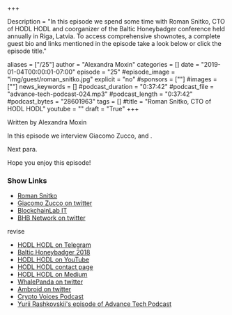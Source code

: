 +++

Description = "In this episode we spend some time with Roman Snitko, CTO of HODL HODL and coorganizer of the Baltic Honeybadger conference held annually in Riga, Latvia. To access comprehensive shownotes, a complete guest bio and links mentioned in the episode take a look below or click the episode title."

aliases = ["/25"]
author = "Alexandra Moxin"
categories = []
date = "2019-01-04T00:00:01-07:00"
episode = "25"
#episode_image = "img/guest/roman_snitko.jpg"
explicit = "no"
#sponsors = [""]
#images = [""]
news_keywords = []
#podcast_duration = "0:37:42"
#podcast_file = "advance-tech-podcast-024.mp3"
#podcast_length = "0:37:42"
#podcast_bytes = "28601963"
tags = []
#title = "Roman Snitko, CTO of HODL HODL"
youtube = ""
draft = "True"
+++

Written by Alexandra Moxin

In this episode we interview Giacomo Zucco, and .

Next para.

Hope you enjoy this episode!

### Show Links

* [Roman Snitko](http://romansnitko.com/)
* [Giacomo Zucco on twitter](https://twitter.com/giacomozucco)
* [BlockchainLab IT](https://www.blockchainlab.it/)
* [BHB Network on twitter](https://twitter.com/BHBnetwork)

revise
* [HODL HODL on Telegram](https://t.me/HodlHodl)
* [Baltic Honeybadger 2018](https://bh2018.hodlhodl.com/)
* [HODL HODL on YouTube](https://www.youtube.com/channel/UCgujEoZqX_FfDTLb3Uuhsdg)
* [HODL HODL contact page](https://hodlhodl.com/pages/contacts)
* [HODL HODL on Medium](https://medium.com/@hodlhodl)
* [WhalePanda on twitter](https://twitter.com/WhalePanda?lang=en)
* [Ambroid on twitter](https://twitter.com/anambroid?lang=en)
* [Crypto Voices Podcast](https://cryptovoices.com/)
* [Yurii Rashkovskii's episode of Advance Tech Podcast](https://advancetechmedia.org/episode-017-yurii-rashkovskii/)
